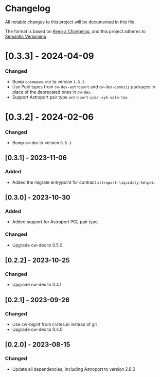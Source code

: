 # Changelog

All notable changes to this project will be documented in this file.

The format is based on [Keep a Changelog](https://keepachangelog.com/en/1.0.0/),
and this project adheres to [Semantic Versioning](https://semver.org/spec/v2.0.0.html).

# [0.3.3] - 2024-04-09

### Changed

- Bump `cosmwasm-std` to version `1.5.3`.
- Use Pool types from `cw-dex-astroport` and `cw-dex-osmosis` packages in place of the deprecated ones in `cw-dex`.
- Support Astroport pair type `astroport-pair-xyk-sale-tax`.

# [0.3.2] - 2024-02-06

### Changed

- Bump `cw-dex` to version `0.5.1`.

## [0.3.1] - 2023-11-06

### Added

- Added the migrate entrypoint for contract `astroport-liquidity-helper`.

## [0.3.0] - 2023-10-30

### Added

- Added support for Astroport PCL pair type.

### Changed

- Upgrade cw-dex to 0.5.0

## [0.2.2] - 2023-10-25

### Changed

- Upgrade cw-dex to 0.4.1

## [0.2.1] - 2023-09-26

### Changed

- Use cw-bigint from crates.io instead of git
- Upgrade cw-dex to 0.4.0

## [0.2.0] - 2023-08-15

### Changed

- Update all dependencies, including Astroport to version 2.8.0
